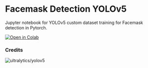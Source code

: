 # Facemask Detection YOLOv5
Jupyter notebook for YOLOv5 custom dataset training for Facemask detection in Pytorch.



[![Open in Colab](https://colab.research.google.com/assets/colab-badge.svg)](https://colab.research.google.com/github/Nannigalaxy/facemask_detection_yolov5/blob/master/facemask_yolov5.ipynb)


### Credits
![ultralytics/yolov5](https://github.com/ultralytics/yolov5)
